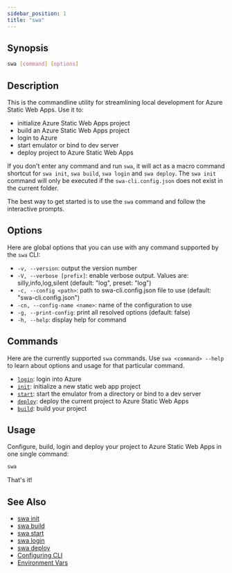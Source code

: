 ```yaml
---
sidebar_position: 1
title: "swa"
---
```


## Synopsis

```bash
swa [command] [options]
```

## Description

This is the commandline utility for streamlining local development for Azure Static Web Apps. Use it to:

- initialize Azure Static Web Apps project
- build an Azure Static Web Apps project
- login to Azure
- start emulator or bind to dev server
- deploy project to Azure Static Web Apps

If you don't enter any command and run `swa`, it will act as a macro command shortcut for `swa init`, `swa build`, `swa login` and `swa deploy`. The `swa init` command will only be executed if the `swa-cli.config.json` does not exist in the current folder.

The best way to get started is to use the `swa` command and follow the interactive prompts.

## Options

Here are global options that you can use with any command supported by the `swa` CLI:

- `-v, --version`: output the version number
- `-V, --verbose [prefix]`: enable verbose output. Values are: silly,info,log,silent (default: "log", preset: "log")
- `-c, --config <path>`: path to swa-cli.config.json file to use (default: "swa-cli.config.json")
- `-cn, --config-name <name>`: name of the configuration to use
- `-g, --print-config`: print all resolved options (default: false)
- `-h, --help`: display help for command

## Commands

Here are the currently supported `swa` commands. Use `swa <command> --help` to learn about options and usage for that particular command.

- [`login`](../cli/swa-login): login into Azure
- [`init`](../cli/swa-init): initialize a new static web app project
- [`start`](../cli/swa-start): start the emulator from a directory or bind to a dev server
- [`deploy`](../cli/swa-deploy): deploy the current project to Azure Static Web Apps
- [`build`](../cli/swa-build): build your project

## Usage

Configure, build, login and deploy your project to Azure Static Web Apps in one single command:

```bash
swa
```

That's it!

## See Also

- [swa init](../cli/swa-init)
- [swa build](../cli/swa-build)
- [swa start](../cli/swa-start)
- [swa login](../cli/swa-login)
- [swa deploy](../cli/swa-deploy)
- [Configuring CLI](../cli/swa-config)
- [Environment Vars](../cli/env-vars)
